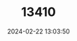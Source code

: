 ---
title: "13410"
category: "Microsciurus flaviventer"
draft: false
date: 2024-02-22 13:03:50
languages:
  English: ["Amazon Dwarf Squirrel"]
---